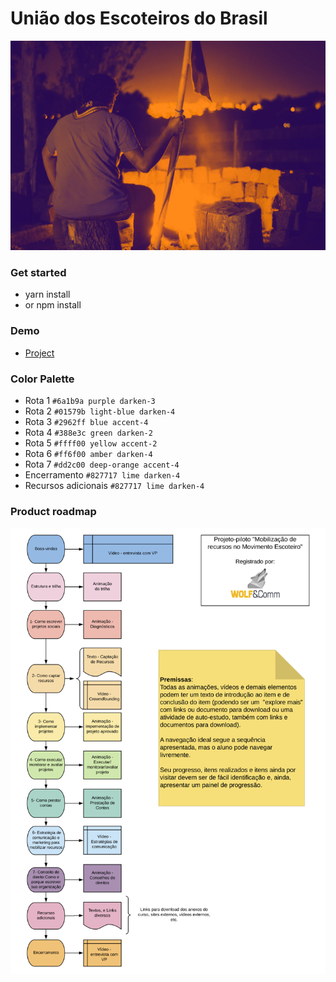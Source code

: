 # União dos Escoteiros do Brasil #

[![Banner](images/tinypng/background-init.jpg)](https://deppbrazil.github.io/uniao-dos-escoteiros-do-brasil/)

### Get started ###
* yarn install
* or npm install

### Demo ###
* [Project](https://www.deppbrazil.com.br/projetos/uniao-dos-escoteiros-do-brasil)

### Color Palette ###
* Rota 1 `#6a1b9a purple darken-3`
* Rota 2 `#01579b light-blue darken-4`
* Rota 3 `#2962ff blue accent-4`
* Rota 4 `#388e3c green darken-2`
* Rota 5 `#ffff00 yellow accent-2`
* Rota 6 `#ff6f00 amber darken-4`
* Rota 7 `#dd2c00 deep-orange accent-4`
* Encerramento `#827717 lime darken-4`
* Recursos adicionais `#827717 lime darken-4` 

### Product roadmap ###
[![Banner](images/projeto-mrme.jpg)](https://github.com/deppbrazil/uniao-dos-escoteiros-do-brasil)
